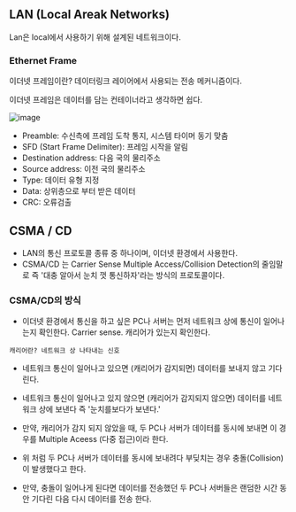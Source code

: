 ## LAN (Local Areak Networks)

Lan은 local에서 사용하기 위해 설계된 네트워크이다.

### Ethernet Frame

이더넷 프레임이란? 데이터링크 레이어에서 사용되는 전송 메커니즘이다.

이더넷 프레임은 데이터를 담는 컨테이너라고 생각하면 쉽다.

![image](https://github.com/Jaeboong/Study/assets/158824294/02e96a6e-1179-4271-ad82-f360c2cc8871)

- Preamble: 수신측에 프레임 도착 통지, 시스템 타이머 동기 맞춤
- SFD (Start Frame Delimiter): 프레임 시작을 알림
- Destination address: 다음 국의 물리주소
- Source address: 이전 국의 물리주소
- Type: 데이터 유형 지정
- Data: 상위층으로 부터 받은 데이터
- CRC: 오류검출

## CSMA / CD

- LAN의 통신 프로토콜 종류 중 하나이며, 이더넷 환경에서 사용한다.
- CSMA/CD 는 Carrier Sense Multiple Access/Collision Detection의 줄임말로 즉 '대충 알아서 눈치 껏 통신하자'라는 방식의 프로토콜이다.

### CSMA/CD의 방식

- 이더넷 환경에서 통신을 하고 싶은 PC나 서버는 먼저 네트워크 상에 통신이 일어나는지 확인한다. Carrier sense. 캐리어가 있는지 확인한다.

```
캐리어란? 네트워크 상 나타내는 신호
```

- 네트워크 통신이 일어나고 있으면 (캐리어가 감지되면) 데이터를 보내지 않고 기다린다.

- 네트워크 통신이 일어나고 있지 않으면 (캐리어가 감지되지 않으면) 데이터를 네트워크 상에 보낸다
즉 '눈치를보다가 보낸다.'

- 만약, 캐리어가 감지 되지 않았을 때, 두 PC나 서버가 데이터를 동시에 보내면 이 경우를 Multiple Aceess (다중 접근)이라 한다.

- 위 처럼 두 PC나 서버가 데이터를 동시에 보내려다 부딪치는 경우 충돌(Collision) 이 발생했다고 한다.

- 만약, 충돌이 일어나게 된다면 데이터를 전송했던 두 PC나 서버들은 랜덤한 시간 동안 기다린 다음 다시 데이터를 전송 한다.



